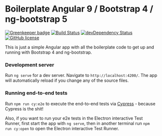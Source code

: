 # Boilerplate Angular 9 / Bootstrap 4 / ng-bootstrap 5

[![Greenkeeper badge](https://badges.greenkeeper.io/teddest/angular-bootstrap-starter.svg)](https://greenkeeper.io/)
[![Build Status](https://travis-ci.org/teddest/angular-bootstrap-starter.svg?branch=master)](https://travis-ci.org/teddest/angular-bootstrap-starter)
[![devDependency Status](https://david-dm.org/teddest/angular-bootstrap-starter.svg?branch=master)](https://david-dm.org/teddest/angular-bootstrap-starter#info=devDependencies)
[![GitHub license](https://img.shields.io/badge/license-MIT-blue.svg)](https://github.com/teddest/angular-bootstrap-starter/blob/master/LICENSE)

This is just a simple Angular app with all the boilerplate code to get up and running with Bootstrap 4 and ng-bootstrap.

### Development server

Run `ng serve` for a dev server. Navigate to `http://localhost:4200/`. The app will automatically reload if you change any of the source files.

### Running end-to-end tests

Run `npm run cy:e2e` to execute the end-to-end tests via [Cypress](https://github.com/cypress-io/cypress/) - because Cypress is the shit!

Also, if you want to run your e2e tests in the Electron interactive Test Runner, first start the app with `ng serve`, then in another terminal run `npm run cy:open` to open the Electron interactive Test Runner.
